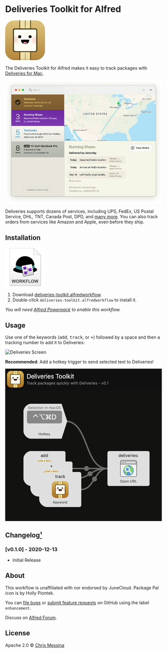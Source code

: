 # Deliveries Toolkit for Alfred

<img src="./assets/icon-deliveries.png" alt="Deliveries icon" width="128" height="128">

The Deliveries Toolkit for Alfred makes it easy to track packages with [Deliveries for Mac](https://deliveries.app/).

![Deliveries Screen](./assets/deliveries-screen-en@2x.png)

Deliveries supports dozens of services, including UPS, FedEx, US Postal Service, DHL, TNT, Canada Post, DPD, and [many more](https://junecloud.com/software/iphone/deliveries.html#services). You can also track orders from services like Amazon and Apple, even before they ship.

## Installation
<a href="https://github.com/chrismessina/alfred-deliveries-toolkit/releases/latest/download/deliveries-toolkit.alfredworkflow"><img src="./assets/icon-workflow.png" alt="Workflow File Icon" width="128" height="128"></a>

1. Download [deliveries-toolkit.alfredworkflow](https://github.com/chrismessina/alfred-deliveries-toolkit/releases/latest/download/deliveries-toolkit.alfredworkflow).
2. Double-click `deliveries-toolkit.alfredworkflow` to install it.

_You will need [Alfred Powerpack](https://www.alfredapp.com/powerpack/) to enable this workflow._

## Usage

Use one of the keywords (<kbd>add</kbd>, <kbd>track</kbd>, or <kbd>+</kbd>) followed by a space and then a tracking number to add it to Deliveries:

![Deliveries Screen](./assets/deliveries-preview.gif)

**Recommended**: Add a hotkey trigger to send selected text to Deliveries!

<img src="./assets/deliveries-workflow.png" alt="Deliveries Workflow">

## Changelog[¹](https://keepachangelog.com/)

### [v0.1.0] - 2020-12-13
- Initial Release

## About
This workflow is unaffiliated with nor endorsed by JuneCloud. Package Pal icon is by Holly Piontek.

You can [file bugs](https://github.com/chrismessina/alfred-deliveries-toolkit/issues/new) or [submit feature requests](https://github.com/chrismessina/alfred-deliveries-toolkit/issues/new) on GitHub using the label `enhancement`.

Discuss on <a href="https://www.alfredforum.com/topic/16318-track-holiday-deliveries-with-alfred-%F0%9F%8E%85%F0%9F%8F%BB%F0%9F%93%A6/">Alfred Forum</a>.

## License

Apache 2.0 © [Chris Messina](https://github.com/chrismessina)
